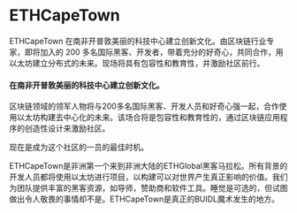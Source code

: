 # 

# ETHCapeTown

ETHCapeTown 在南非开普敦美丽的科技中心建立创新文化。由区块链行业专家，即将加入的 200 多名国际黑客、开发者，带着充分的好奇心，共同合作，用以太坊建立分布式的未来。现场将具有包容性和教育性，并激励社区前行。

#### 在南非开普敦美丽的科技中心建立创新文化。

区块链领域的领军人物将与200多名国际黑客、开发人员和好奇心强一起，合作使用以太坊构建去中心化的未来。该场合将是包容性和教育性的，通过区块链应用程序的创造性设计来激励社区。

现在是成为这个社区的一员的最佳时机。

ETHCapeTown是非洲第一个来到非洲大陆的ETHGlobal黑客马拉松。所有背景的开发人员都将使用以太坊进行项目，以构建可以对世界产生真正影响的价值。我们为团队提供丰富的黑客资源，如导师，赞助商和软件工具。睡觉是可选的，但试图做出令人敬畏的事情却不是。ETHCapeTown是真正的BUIDL魔术发生的地方。

